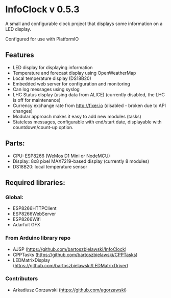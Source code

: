 # InfoClock v 0.5.3

A small and configurable clock project that displays some information on a LED display.

Configured for use with PlatformIO

## Features
* LED display for displaying information
* Temperature and forecast display using OpenWeatherMap
* Local temperature display (DS18B20)
* Embedded web server for configuration and monitoring
* Can log messages using syslog
* LHC Status display (using data from ALICE) (currently disabled, the LHC is off for maintenance)
* Currency exchange rate from http://fixer.io (disabled - broken due to API changes)
* Modular approach makes it easy to add new modules (tasks)
* Stateless messages, configurable with end/start date, displayable with countdown/count-up option.

## Parts:
* CPU:      ESP8266 (WeMos D1 Mini or NodeMCU)
* Display:  8x8 pixel MAX7219-based display (currently 8 modules)
* DS18B20:  local temperature sensor

## Required libraries:

### Global:
* ESP8266HTTPClient
* ESP8266WebServer
* ESP8266Wifi
* Adarfuit GFX

### From Arduino library repo
* AJSP (https://github.com/bartoszbielawski/InfoClock)
* CPPTasks (https://github.com/bartoszbielawski/CPPTasks)
* LEDMatrixDisplay (https://github.com/bartoszbielawski/LEDMatrixDriver)

### Contributors
* Arkadiusz Gorzawski (https://github.com/agorzawski)